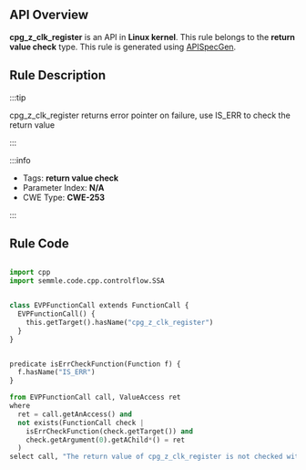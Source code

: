 ---
---


## API Overview
**cpg_z_clk_register** is an API in **Linux kernel**. This rule belongs to the **return value check** type. This rule is generated using [APISpecGen](../../tools/APISpecGen).
## Rule Description

:::tip

cpg_z_clk_register returns error pointer on failure, use IS_ERR to check the return value

:::

:::info

- Tags: **return value check**
- Parameter Index: **N/A**
- CWE Type: **CWE-253**

:::

## Rule Code
```python

import cpp
import semmle.code.cpp.controlflow.SSA


class EVPFunctionCall extends FunctionCall {
  EVPFunctionCall() {
    this.getTarget().hasName("cpg_z_clk_register")
  }
}


predicate isErrCheckFunction(Function f) {
  f.hasName("IS_ERR") 
}

from EVPFunctionCall call, ValueAccess ret
where
  ret = call.getAnAccess() and
  not exists(FunctionCall check |
    isErrCheckFunction(check.getTarget()) and
    check.getArgument(0).getAChild*() = ret
  )
select call, "The return value of cpg_z_clk_register is not checked with IS_ERR."
    
```